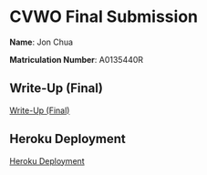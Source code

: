 # CVWO Final Submission

**Name**: Jon Chua

**Matriculation Number**: A0135440R

## Write-Up (Final)

[Write-Up (Final)](writeup-final.pdf)

## Heroku Deployment

[Heroku Deployment](https://enigmatic-hamlet-31284.herokuapp.com/)
